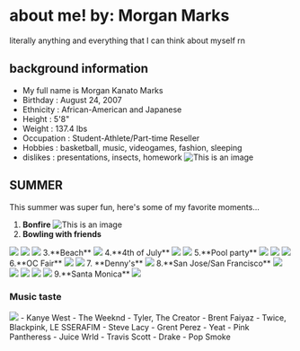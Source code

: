 # about me!                                                        by: Morgan Marks
literally anything and everything that I can think about myself rn
## **background information**
- My full name is Morgan Kanato Marks
- Birthday : August 24, 2007
- Ethnicity : African-American and Japanese
- Height : 5'8"
- Weight : 137.4 lbs
- Occupation : Student-Athlete/Part-time Reseller
- Hobbies : basketball, music, videogames, fashion, sleeping
- dislikes : presentations, insects, homework
![This is an image](https://cdn.discordapp.com/attachments/930620115886673990/1025231713946832907/F965EE62-9783-47B9-B063-1536ADDC6FDF.jpg)

## SUMMER
This summer was super fun, here's some of my favorite moments...
1. **Bonfire** 
![This is an image](https://cdn.discordapp.com/attachments/930620115886673990/1025241880658710578/C77670DB-9A2C-40F6-9256-9B5C23CA9ACC.jpg)
2. **Bowling with friends** 
<img src ="https://cdn.discordapp.com/attachments/930620115886673990/1025242115342614588/B09F966A-C9D1-4194-92F0-5B6211F5EF43.jpg">
<img src ="https://cdn.discordapp.com/attachments/930620115886673990/1025248950392987678/84251D7E-9062-42D0-AAF0-FA3046EE7743.jpg">
<img src ="https://cdn.discordapp.com/attachments/930620115886673990/1025249061726584912/BD289E4C-B185-4BF6-83F4-98312A9B59F7.jpg">
3.**Beach**
<img src ="https://cdn.discordapp.com/attachments/930620115886673990/1025242282313658388/87CDBEDB-91EF-4767-B788-6D698AA38C62.jpg">
4.**4th of July**
<img src ="https://cdn.discordapp.com/attachments/930620115886673990/1025242499926740992/1222FD40-522A-45F5-9D04-75CBFD59E5A7.jpg">
<img src ="https://cdn.discordapp.com/attachments/930620115886673990/1025242555543203870/13A939C3-E75E-4F67-8DEE-38EDEBCAF2EC.jpg">
5.**Pool party**
<img src ="https://cdn.discordapp.com/attachments/930620115886673990/1025242661659099148/1CE1E392-65A2-48F6-93B1-08661632CFBF.jpg">
<img src ="https://cdn.discordapp.com/attachments/930620115886673990/1025242744899244122/4A5C25ED-E31F-43C6-BFAB-E1C587FD8306.jpg">
<img src ="https://cdn.discordapp.com/attachments/930620115886673990/1025244155691143199/47BF72A0-3E1E-43F4-98B5-104F674027EC.jpg">
6.**OC Fair**
<img src ="https://cdn.discordapp.com/attachments/930620115886673990/1025245160809963550/5A77258D-9ED3-4AE3-A68E-2621025C42E6.jpg">
<img src ="https://cdn.discordapp.com/attachments/930620115886673990/1025245243907506217/D9C95BD0-5E7B-45BA-86BA-4BEBCF90A324.jpg">
7. **Denny's**
<img src ="https://cdn.discordapp.com/attachments/930620115886673990/1025246006310350929/29CCD65C-5F8F-4BCB-BBE3-927BF5BE4E9E.jpg">
8.**San Jose/San Francisco**
<img src ="https://cdn.discordapp.com/attachments/930620115886673990/1025246127794171935/AB42D503-B3DC-4869-9357-87DD6A2DE0C9.jpg">
<img src ="https://cdn.discordapp.com/attachments/930620115886673990/1025246156315426856/1EEAC7FB-4EE7-4176-9BC8-44849DA21866.jpg">
<img src ="https://cdn.discordapp.com/attachments/930620115886673990/1025246267082821732/E7DB0710-3150-4B4D-B07A-79268DAAC0FB.jpg">
<img src ="https://cdn.discordapp.com/attachments/930620115886673990/1025246390114332763/16841AB2-238B-44AA-A361-85E56FADBB9F.jpg">
<img src ="https://cdn.discordapp.com/attachments/930620115886673990/1025246446557081711/83E24A55-6839-4180-8F3D-A71CAD3E75A9.jpg">
9.**Santa Monica**
<img src ="https://cdn.discordapp.com/attachments/930620115886673990/1025246554904350731/69FF225C-41B4-4F57-91EF-0B462365EDAE.jpg">


### Music taste
<img src ="https://cdn.discordapp.com/attachments/930620115886673990/1025236030661603338/unknown.png">
- Kanye West
- The Weeknd 
- Tyler, The Creator
- Brent Faiyaz
- Twice, Blackpink, LE SSERAFIM
- Steve Lacy
- Grent Perez
- Yeat
- Pink Pantheress
- Juice Wrld
- Travis Scott
- Drake
- Pop Smoke

###
